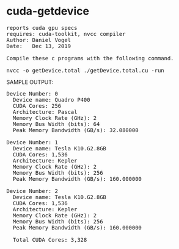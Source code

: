 # cuda-getdevice
<pre>
reports cuda gpu specs
requires: cuda-toolkit, nvcc compiler
Author: Daniel Vogel
Date:   Dec 13, 2019

Compile these c programs with the following command. 

nvcc -o getDevice.total ./getDevice.total.cu -run
</pre>


SAMPLE OUTPUT:
<pre>
Device Number: 0
  Device name: Quadro P400
  CUDA Cores: 256
  Architecture: Pascal
  Memory Clock Rate (GHz): 2
  Memory Bus Width (bits): 64
  Peak Memory Bandwidth (GB/s): 32.080000

Device Number: 1
  Device name: Tesla K10.G2.8GB
  CUDA Cores: 1,536  
  Architecture: Kepler  
  Memory Clock Rate (GHz): 2  
  Memory Bus Width (bits): 256  
  Peak Memory Bandwidth (GB/s): 160.000000
  
Device Number: 2  
  Device name: Tesla K10.G2.8GB
  CUDA Cores: 1,536
  Architecture: Kepler
  Memory Clock Rate (GHz): 2
  Memory Bus Width (bits): 256
  Peak Memory Bandwidth (GB/s): 160.000000
  
  Total CUDA Cores: 3,328
  </pre>
